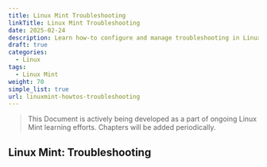 ```yaml
---
title: Linux Mint Troubleshooting
linkTitle: Linux Mint Troubleshooting
date: 2025-02-24
description: Learn how-to configure and manage troubleshooting in Linux Mint with this step-by-step guide on troubleshooting tasks and best practices for Linux Mint.
draft: true
categories:
  - Linux
tags:
  - Linux Mint
weight: 70
simple_list: true
url: linuxmint-howtos-troubleshooting
---
```


> This Document is actively being developed as a part of ongoing Linux Mint learning efforts. Chapters will be added periodically.

## Linux Mint: Troubleshooting
